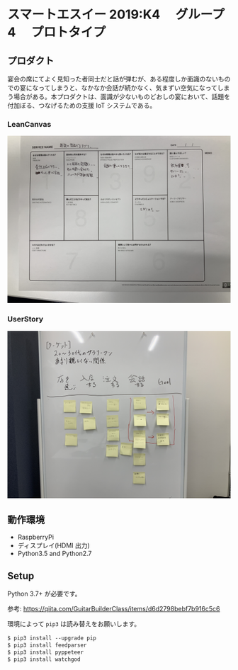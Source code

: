 # スマートエスイー 2019:K4 　グループ 4 　プロトタイプ

## プロダクト

宴会の席にてよく見知った者同士だと話が弾むが、ある程度しか面識のないものでの宴になってしまうと、なかなか会話が続かなく、気まずい空気になってしまう場合がある。本プロダクトは、面識が少ないものどおしの宴において、話題を付加ぼる、つなげるための支援 IoT システムである。

### LeanCanvas

![concept](https://github.com/Smart-SE/sse2019-group4/blob/master/readme_image/lean_canvas.JPG)

### UserStory

![concept](https://github.com/Smart-SE/sse2019-group4/blob/master/readme_image/user_stroy.JPG)

## 動作環境

- RaspberryPi
- ディスプレイ(HDMI 出力)
- Python3.5 and Python2.7

## Setup

Python 3.7+ が必要です。

参考: https://qiita.com/GuitarBuilderClass/items/d6d2798bebf7b916c5c6

環境によって `pip3` は読み替えをお願いします。

```
$ pip3 install --upgrade pip
$ pip3 install feedparser
$ pip3 install pyppeteer
$ pip3 install watchgod
```
